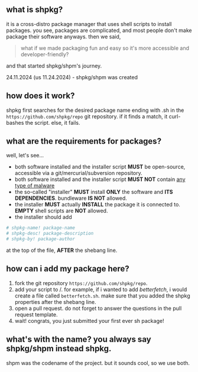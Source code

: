 ## what is shpkg?
it is a cross-distro package manager that uses shell scripts to install packages. you see, packages are complicated, and most people don't make package their software anyways. then we said,
> what if we made packaging fun and easy so it's more accessible and developer-friendly?

and that started shpkg/shpm's journey.

24.11.2024 (us 11.24.2024) - shpkg/shpm was created
## how does it work?
shpkg first searches for the desired package name ending with .sh in the `https://github.com/shpkg/repo` git repository. if it finds a match, it curl-bashes the script. else, it fails.
## what are the requirements for packages?
well, let's see...
- both software installed and the installer script **MUST** be open-source, accessible via a git/mercurial/subversion repository.
- both software installed and the installer script **MUST NOT** contain [any type of malware](https://en.wikipedia.org/wiki/Category:Types_of_malware)
- the so-called "installer" **MUST** install **ONLY** the software and **ITS DEPENDENCIES**. bundleware **IS NOT** allowed.
- the installer **MUST** actually **INSTALL** the package it is connected to. **EMPTY** shell scripts are **NOT** allowed.
- the installer should add
```bash
# shpkg-name! package-name
# shpkg-desc! package-description
# shpkg-by! package-author
```
at the top of the file, **AFTER** the shebang line.
## how can i add my package here?
1. fork the git repository `https://github.com/shpkg/repo`.
2. add your script to /. for example, if i wanted to add *betterfetch*, i would create a file called `betterfetch.sh`. make sure that you added the shpkg properties after the shebang line.
3. open a pull request. do not forget to answer the questions in the pull request template.
4. wait! congrats, you just submitted your first ever sh package!

## what's with the name? you always say shpkg/shpm instead shpkg.
shpm was the codename of the project. but it sounds cool, so we use both.
